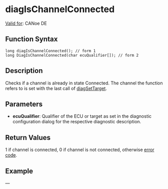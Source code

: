 # diagIsChannelConnected

[Valid for](../../../Shared/FeatureAvailability.md): CANoe DE

## Function Syntax

```plaintext
long diagIsChannelConnected(); // form 1
long DiagIsChannelConnected(char ecuQualifier[]); // form 2
```

## Description

Checks if a channel is already in state Connected. The channel the function refers to is set with the last call of [diagSetTarget](CAPLfunctionDiagSetTarget.md).

## Parameters

- **ecuQualifier**: Qualifier of the ECU or target as set in the diagnostic configuration dialog for the respective diagnostic description.

## Return Values

1 if channel is connected, 0 if channel is not connected, otherwise [error code](../CAPLfunctionsDiagnosticsErrorCode.md).

## Example

—
